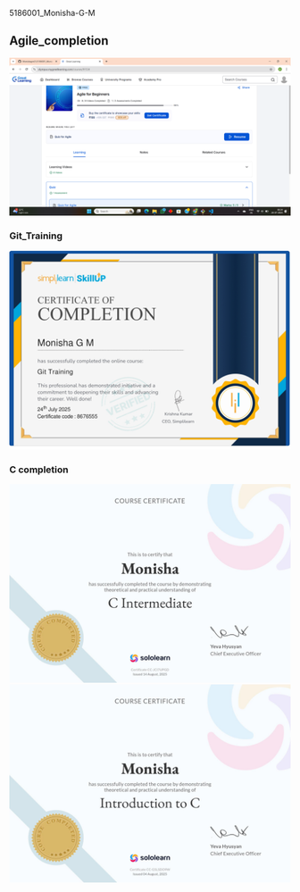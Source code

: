 5186001_Monisha-G-M

## Agile_completion
![Agile completion](Agile_completion.png)

### Git_Training
![Git certificate](git_week2/Git_Training.jpg)

### C completion
![C Completion](C%20Completion/C_Intermediate.jpg)
![C Completion](C%20Completion/Introduction_to_C.jpg)
